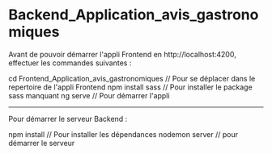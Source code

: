 # Backend_Application_avis_gastronomiques

Avant de pouvoir démarrer l'appli Frontend en http://localhost:4200, effectuer les commandes suivantes :

cd Frontend_Application_avis_gastronomiques // Pour se déplacer dans le repertoire de l'appli Frontend
npm install sass // Pour installer le package sass manquant
ng serve // Pour démarrer l'appli

--------------------------------------

Pour démarrer le serveur Backend :

npm install // Pour installer les dépendances
nodemon server // pour démarrer le serveur
